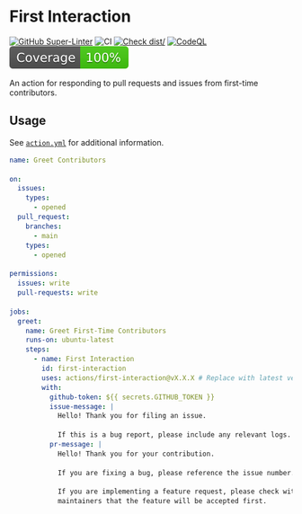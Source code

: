 # First Interaction

[![GitHub Super-Linter](https://github.com/actions/first-interaction/actions/workflows/linter.yml/badge.svg)](https://github.com/super-linter/super-linter)
![CI](https://github.com/actions/first-interaction/actions/workflows/ci.yml/badge.svg)
[![Check dist/](https://github.com/actions/first-interaction/actions/workflows/check-dist.yml/badge.svg)](https://github.com/actions/first-interaction/actions/workflows/check-dist.yml)
[![CodeQL](https://github.com/actions/first-interaction/actions/workflows/codeql-analysis.yml/badge.svg)](https://github.com/actions/first-interaction/actions/workflows/codeql-analysis.yml)
[![Coverage](./badges/coverage.svg)](./badges/coverage.svg)

An action for responding to pull requests and issues from first-time
contributors.

## Usage

See [`action.yml`](./action.yml) for additional information.

```yaml
name: Greet Contributors

on:
  issues:
    types:
      - opened
  pull_request:
    branches:
      - main
    types:
      - opened

permissions:
  issues: write
  pull-requests: write

jobs:
  greet:
    name: Greet First-Time Contributors
    runs-on: ubuntu-latest
    steps:
      - name: First Interaction
        id: first-interaction
        uses: actions/first-interaction@vX.X.X # Replace with latest version
        with:
          github-token: ${{ secrets.GITHUB_TOKEN }}
          issue-message: |
            Hello! Thank you for filing an issue.

            If this is a bug report, please include any relevant logs.
          pr-message: |
            Hello! Thank you for your contribution.

            If you are fixing a bug, please reference the issue number.

            If you are implementing a feature request, please check with the
            maintainers that the feature will be accepted first.
```
